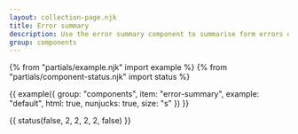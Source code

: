 ```yaml
---
layout: collection-page.njk
title: Error summary
description: Use the error summary component to summarise form errors on the page and provide links to help users complete them.
group: components
---
```


{% from "partials/example.njk" import example %}
{% from "partials/component-status.njk" import status %}

{{ example({ group: "components", item: "error-summary", example: "default", html: true, nunjucks: true, size: "s" }) }}

{{ status(false, 2, 2, 2, 2, false) }}

